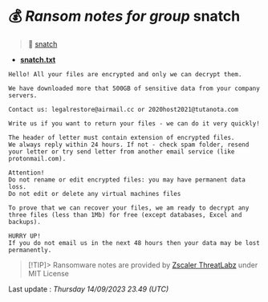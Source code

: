 # 💰 _Ransom notes for group_ snatch
> 🔗 [snatch](group/snatch)
* **[snatch.txt](https://ransomware.live/ransomware_notes/snatch/snatch.txt)**

```
Hello! All your files are encrypted and only we can decrypt them.

We have downloaded more that 500GB of sensitive data from your company servers.

Contact us: legalrestore@airmail.cc or 2020host2021@tutanota.com

Write us if you want to return your files - we can do it very quickly!

The header of letter must contain extension of encrypted files.
We always reply within 24 hours. If not - check spam folder, resend your letter or try send letter from another email service (like protonmail.com).

Attention!
Do not rename or edit encrypted files: you may have permanent data loss.
Do not edit or delete any virtual machines files

To prove that we can recover your files, we am ready to decrypt any three files (less than 1Mb) for free (except databases, Excel and backups).

HURRY UP!
If you do not email us in the next 48 hours then your data may be lost permanently.

```


> [!TIP]> Ransomware notes are provided by [Zscaler ThreatLabz](https://github.com/threatlabz/ransomware_notes) under MIT License
> 




Last update : _Thursday 14/09/2023 23.49 (UTC)_

